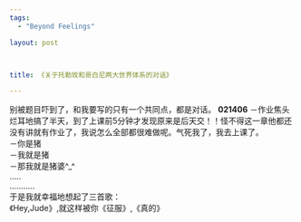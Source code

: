 ```yaml
--- 
tags: 
  - "Beyond Feelings"

layout: post



title: 《关于托勒玫和哥白尼两大世界体系的对话》

---
```

<div id="msgcns!5F971C000415D85F!265" class="bvMsg">别被题目吓到了，和我要写的只有一个共同点，都是对话。
<strong>021406</strong>
－作业焦头烂耳地搞了半天，到了上课前5分钟才发现原来是后天交！！怪不得这一章他都还没有讲就有作业了，我说怎么全部都很难做呢。气死我了，我去上课了。<br>－你是猪<br>－我就是猪<br>－那我就是猪婆^_^ 
<br>.....<br>...........<br>于是我就幸福地想起了三首歌：<br>《Hey,Jude》,就这样被你《征服》,《真的》
 </div>
